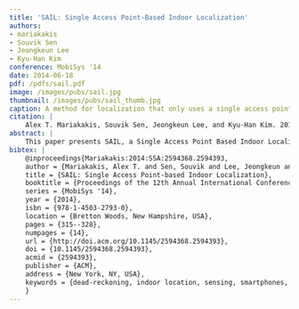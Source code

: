 ```yaml
---
title: 'SAIL: Single Access Point-Based Indoor Localization'
authors: 
- mariakakis
- Souvik Sen
- Jeongkeun Lee
- Kyu-Han Kim
conference: MobiSys '14
date: 2014-06-18
pdf: /pdfs/sail.pdf
image: /images/pubs/sail.jpg
thumbnail: /images/pubs/sail_thumb.jpg
caption: A method for localization that only uses a single access point
citation: |
    Alex T. Mariakakis, Souvik Sen, Jeongkeun Lee, and Kyu-Han Kim. 2014. SAIL: single access point-based indoor localization. In Proceedings of the 12th annual international conference on Mobile systems, applications, and services (MobiSys '14). ACM, New York, NY, USA, 315-328. DOI=http://dx.doi.org/10.1145/2594368.2594393
abstract: |
    This paper presents SAIL, a Single Access Point Based Indoor Localization system. Although there have been advances in WiFi-based positioning techniques, we find that existing solutions either require a dense deployment of access points (APs), manual fingerprinting, energy hungry WiFi scanning, or sophisticated AP hardware. We design SAIL using a single commodity WiFi AP to avoid these restrictions. SAIL computes the distance between the client and an AP using the propagation delay of the signal traversing between the two, combines the distance with smartphone dead-reckoning techniques, and employs geometric methods to ultimately yield the client's location using a single AP. SAIL combines physical layer (PHY) information and human motion to compute the propagation delay of the direct path by itself, eliminating the adverse effect of multipath and yielding sub-meter distance estimation accuracy. Furthermore, SAIL systematically addresses some of the common challenges towards dead-reckoning using smartphone sensors and achieves 2-5x accuracy improvements over existing techniques. We have implemented SAIL on commodity wireless APs and smartphones. Evaluation in a large-scale enterprise environment with 10 mobile users demonstrates that SAIL can capture the user's location with a mean error of 2.3m using just a single AP.
bibtex: |
    @inproceedings{Mariakakis:2014:SSA:2594368.2594393,
    author = {Mariakakis, Alex T. and Sen, Souvik and Lee, Jeongkeun and Kim, Kyu-Han},
    title = {SAIL: Single Access Point-based Indoor Localization},
    booktitle = {Proceedings of the 12th Annual International Conference on Mobile Systems, Applications, and Services},
    series = {MobiSys '14},
    year = {2014},
    isbn = {978-1-4503-2793-0},
    location = {Bretton Woods, New Hampshire, USA},
    pages = {315--328},
    numpages = {14},
    url = {http://doi.acm.org/10.1145/2594368.2594393},
    doi = {10.1145/2594368.2594393},
    acmid = {2594393},
    publisher = {ACM},
    address = {New York, NY, USA},
    keywords = {dead-reckoning, indoor location, sensing, smartphones, time-of-flight},
    }
---
```

